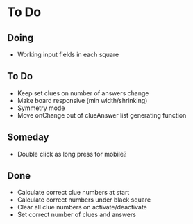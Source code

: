 # To Do


## Doing

- Working input fields in each square


## To Do

- Keep set clues on number of answers change
- Make board responsive (min width/shrinking)
- Symmetry mode
- Move onChange out of clueAnswer list generating function

## Someday

- Double click as long press for mobile?


## Done

- Calculate correct clue numbers at start
- Calculate correct numbers under black square
- Clear all clue numbers on activate/deactivate
- Set correct number of clues and answers